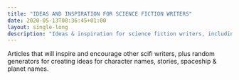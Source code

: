 ```yaml
---
title: "IDEAS AND INSPIRATION FOR SCIENCE FICTION WRITERS"
date: 2020-05-13T08:36:45+01:00
layout: single-long
description: "Ideas & inspiration for science fiction writers, including random name generators"
---
```



Articles that will inspire and encourage other scifi writers, plus random generators for creating ideas for character names, stories, spaceship & planet names.

 